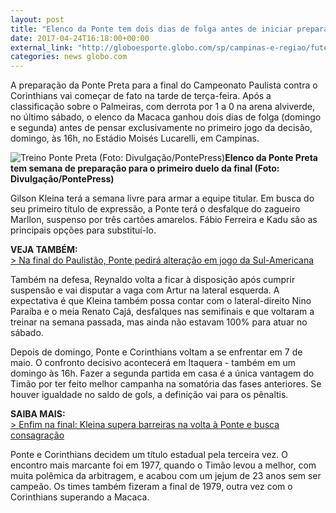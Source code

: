 ```yaml
---
layout: post
title: "Elenco da Ponte tem dois dias de folga antes de iniciar preparação para a final "
date: 2017-04-24T16:18:00+00:00
external_link: "http://globoesporte.globo.com/sp/campinas-e-regiao/futebol/times/ponte-preta/noticia/2017/04/elenco-da-ponte-tem-dois-dias-de-folga-antes-de-iniciar-preparacao-para-final.html"
categories: news globo.com
---
```

A preparação da Ponte Preta para a final do Campeonato Paulista contra o Corinthians vai começar de fato na tarde de terça-feira. Após a classificação sobre o Palmeiras, com derrota por 1 a 0 na arena alviverde, no último sábado, o elenco da Macaca ganhou dois dias de folga (domingo e segunda) antes de pensar exclusivamente no primeiro jogo da decisão, domingo, às 16h, no Estádio Moisés Lucarelli, em Campinas.&nbsp;

 ![Treino Ponte Preta (Foto: Divulgação/PontePress)](http://s2.glbimg.com/-5Wgs9spceE6nw_w9x6ieK3PynM=/0x271:2000x1315/690x360/s.glbimg.com/es/ge/f/original/2017/04/14/treino.pontepreta_tqQs81L.jpg "Treino Ponte Preta (Foto: Divulgação/PontePress)")**Elenco da Ponte Preta tem semana&nbsp;de preparação para o primeiro duelo da final (Foto: Divulgação/PontePress)**

Gilson Kleina terá a semana livre para armar a equipe titular. Em busca do seu primeiro título de expressão, a Ponte terá o desfalque do zagueiro Marllon, suspenso por três cartões amarelos. Fábio Ferreira e Kadu são as principais opções para substituí-lo.

**VEJA TAMBÉM:**  
[\>&nbsp;Na final do Paulistão, Ponte pedirá alteração em jogo da Sul-Americana](http://globoesporte.globo.com/sp/campinas-e-regiao/futebol/times/ponte-preta/noticia/2017/04/na-final-do-paulistao-ponte-pedira-alteracao-em-jogo-da-sul-americana.html)

Também na defesa, Reynaldo volta a ficar à disposição após cumprir suspensão e vai disputar a vaga com Artur na lateral esquerda. A expectativa é que Kleina também possa contar com o lateral-direito Nino Paraíba e o meia Renato Cajá, desfalques nas semifinais e que voltaram a treinar na semana passada, mas ainda não estavam 100% para atuar no sábado.&nbsp;

Depois de domingo, Ponte e Corinthians voltam a se enfrentar em 7 de maio. O confronto decisivo acontecerá em Itaquera - também em um domingo às 16h. Fazer a segunda partida em casa é a única vantagem do Timão por ter feito melhor campanha na somatória das fases anteriores. Se houver igualdade no saldo de gols, a definição vai para os pênaltis.&nbsp;

**SAIBA MAIS:**  
[\>&nbsp;Enfim na final: Kleina supera barreiras na volta à Ponte e busca consagração](http://globoesporte.globo.com/sp/campinas-e-regiao/futebol/times/ponte-preta/noticia/2017/04/enfim-na-final-kleina-supera-barreiras-na-volta-ponte-e-busca-consagracao.html)

Ponte e Corinthians decidem um título estadual pela terceira vez. O encontro mais marcante foi em 1977, quando o Timão levou a melhor, com muita polêmica da arbitragem, e acabou com um jejum de 23 anos sem ser campeão. Os times também fizeram a final de 1979, outra vez com o Corinthians superando a Macaca.&nbsp;

